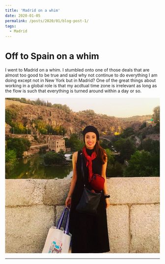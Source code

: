 ```yaml
---
title: 'Madrid on a whim'
date: 2020-01-05
permalink: /posts/2020/01/blog-post-1/
tags:
  - Madrid 
---
```


Off to Spain on a whim 
======

I went to Madrid on a whim. I stumbled onto one of those deals that are almost too good to be true and said why not continue to do everything I am doing except not in New York but in Madrid? One of the great things about working in a global role is that my acdtual time zone is irrelevant as long as the flow is such that everything is turned around within a day or so.

![](/images/Madrid.JPG)


------